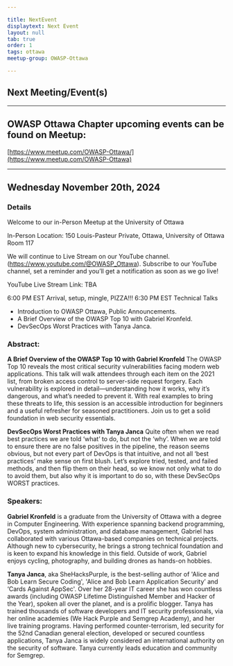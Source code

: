 ```yaml
---

title: NextEvent
displaytext: Next Event
layout: null
tab: true
order: 1
tags: ottawa
meetup-group: OWASP-Ottawa

---
```


## Next Meeting/Event(s)

[//]: # (Comment: When updating the next event info also update the homepage)

---

## OWASP Ottawa Chapter upcoming events can be found on Meetup:

[https://www.meetup.com/OWASP-Ottawa/](https://www.meetup.com/OWASP-Ottawa)

---

## Wednesday November 20th, 2024
### Details

Welcome to our in-Person Meetup at the University of Ottawa

In-Person Location:
150 Louis-Pasteur Private, Ottawa,
University of Ottawa
Room 117

We will continue to Live Stream on our YouTube channel. (https://www.youtube.com/@OWASP_Ottawa). Subscribe to our YouTube channel, set a reminder and you’ll get a notification as soon as we go live!

YouTube Live Stream Link: TBA

6:00 PM EST Arrival, setup, mingle, PIZZA!!!
6:30 PM EST Technical Talks
* Introduction to OWASP Ottawa, Public Announcements.
* A Brief Overview of the OWASP Top 10 with Gabriel Kronfeld.
* DevSecOps Worst Practices with Tanya Janca.

### Abstract:
**A Brief Overview of the OWASP Top 10 with Gabriel Kronfeld**
The OWASP Top 10 reveals the most critical security vulnerabilities facing modern web applications. This talk will walk attendees through each item on the 2021 list, from broken access control to server-side request forgery. Each vulnerability is explored in detail—understanding how it works, why it’s dangerous, and what’s needed to prevent it. With real examples to bring these threats to life, this session is an accessible introduction for beginners and a useful refresher for seasoned practitioners.
Join us to get a solid foundation in web security essentials.

**DevSecOps Worst Practices with Tanya Janca**
Quite often when we read best practices we are told ‘what’ to do, but not the ‘why’. When we are told to ensure there are no false positives in the pipeline, the reason seems obvious, but not every part of DevOps is that intuitive, and not all ‘best practices’ make sense on first blush. Let’s explore tried, tested, and failed methods, and then flip them on their head, so we know not only what to do to avoid them, but also why it is important to do so, with these DevSecOps WORST practices.

### Speakers:
**Gabriel Kronfeld** is a graduate from the University of Ottawa with a degree in Computer Engineering. With experience spanning backend programming, DevOps, system administration, and database management, Gabriel has collaborated with various Ottawa-based companies on technical projects. Although new to cybersecurity, he brings a strong technical foundation and is keen to expand his knowledge in this field. Outside of work, Gabriel enjoys cycling, photography, and building drones as hands-on hobbies.

**Tanya Janca**, aka SheHacksPurple, is the best-selling author of 'Alice and Bob Learn Secure Coding', 'Alice and Bob Learn Application Security’ and ‘Cards Against AppSec'. Over her 28-year IT career she has won countless awards (including OWASP Lifetime Distinguished Member and Hacker of the Year), spoken all over the planet, and is a prolific blogger. Tanya has trained thousands of software developers and IT security professionals, via her online academies (We Hack Purple and Semgrep Academy), and her live training programs. Having performed counter-terrorism, led security for the 52nd Canadian general election, developed or secured countless applications, Tanya Janca is widely considered an international authority on the security of software. Tanya currently leads education and community for Semgrep.
